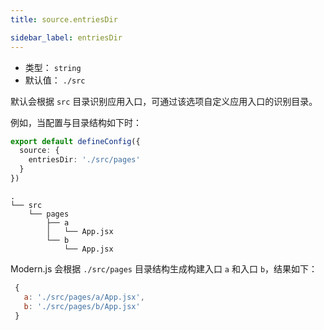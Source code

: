 ```yaml
---
title: source.entriesDir

sidebar_label: entriesDir
---
```


* 类型： `string`
* 默认值： `./src`

默认会根据 `src` 目录识别应用入口，可通过该选项自定义应用入口的识别目录。

例如，当配置与目录结构如下时：

```typescript title="modern.config.ts"
export default defineConfig({
  source: {
    entriesDir: './src/pages'
  }
})
```

``` title="项目目录结构"
.
└── src
    └── pages
        ├── a
        │   └── App.jsx
        └── b
            └── App.jsx
```

Modern.js 会根据 `./src/pages` 目录结构生成构建入口 `a` 和入口 `b`，结果如下：

```js
 {
   a: './src/pages/a/App.jsx',
   b: './src/pages/b/App.jsx'
 }
```
